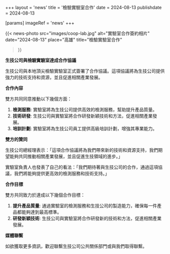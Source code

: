 +++
layout = 'news'
title = '檢驗實驗室合作'
date = 2024-08-13
publishdate = 2024-08-13

[params]
  imageRef = 'news'
+++

{{< news-photo
  src="images/coop-lab.jpg"
  alt="實驗室合作簽約相片"
  date="2024-08-13"
  place="高雄"
  title="檢驗實驗室合作"
>}}

**生技公司與檢驗實驗室達成合作協議**

生技公司與本地頂尖檢驗實驗室正式簽署了合作協議。這項協議將為生技公司提供強力的技術支持和資源，並且促進相關產業發展。

**合作內容**

雙方共同同意推動以下幾個方面：

1. **檢測服務**: 實驗室將為生技公司提供高效的檢測服務，幫助提升產品質量。
2. **技術研發**: 生技公司與實驗室將合作研發新穎技術和方法，促進相關產業發展。
3. **培訓計劃**: 實驗室將為生技公司員工提供高級培訓計劃，增強其專業能力。

**雙方的贊同**

生技公司總經理表示：「這項合作協議將為我們帶來新的技術和資源支持，我們期望能夠共同推動相關產業發展，並且促進生技領域的進步。」

實驗室負責人也發表了自己的看法：「我們期待著與生技公司的合作，通過這項協議，我們將能夠提供更高效的檢測服務和技術支持。」

**合作目標**

雙方共同致力於達成以下幾個合作目標：

1. **提升產品質量**: 通過實驗室的檢測服務和生技公司的製造能力，確保每一件產品都能夠達到最高標準。
2. **研發新穎技術**: 生技公司與實驗室將合作研發新的技術和方法，促進相關產業發展。

**媒體聯繫**

如欲獲取更多資訊，歡迎聯繫生技公司公共關係部門或與我們取得聯繫。

